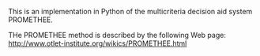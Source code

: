 This is an implementation in Python of the multicriteria decision aid system PROMETHEE.

THe PROMETHEE method is described by the following Web page:
http://www.otlet-institute.org/wikics/PROMETHEE.html
